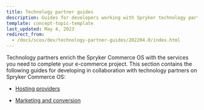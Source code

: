 ```yaml
---
title: Technology partner guides
description: Guides for developers working with Spryker technology partners
template: concept-topic-template
last_updated: May 4, 2023
redirect_from:
  - /docs/scos/dev/technology-partner-guides/202204.0/index.html
---
```


Technology partners enrich the Spryker Commerce OS with the services you need to complete your e-commerce project. This section contains the following guides for developing in collaboration with technology partners on Spryker Commerce OS:  

* [Hosting providers](/docs/scos/dev/technology-partner-guides/202204.0/hosting-providers/integrating-heroku.html)

* [Marketing and conversion](/docs/scos/dev/technology-partner-guides/202204.0/marketing-and-conversion/marketing-and-conversion.html)
